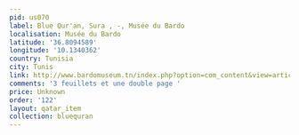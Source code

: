 ```yaml
---
pid: us070
label: Blue Qur'an, Sura , -, Musée du Bardo
localisation: Musée du Bardo
latitude: '36.8094589'
longitude: '10.1340362'
country: Tunisia
city: Tunis
link: http://www.bardomuseum.tn/index.php?option=com_content&view=article&id=101%3Aenfant-docteur-et-saisons&catid=47%3Akariaoun-et-mahdia&Itemid=74&lang=en
comments: '3 feuillets et une double page '
price: Unknown
order: '122'
layout: qatar_item
collection: bluequran
---
```

